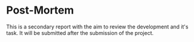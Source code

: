 # Post-Mortem

This is a secondary report with the aim to review the development and it's task.
It will be submitted after the submission of the project.
